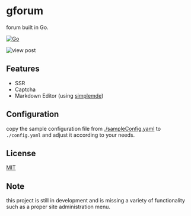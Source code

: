 # gforum
forum built in Go.

[![Go](https://github.com/ida64/gforum/actions/workflows/go.yml/badge.svg)](https://github.com/ida64/gforum/actions/workflows/go.yml)

![view post](https://i.ibb.co/3mSXxWv/brave-screenshot.png)

## Features

- SSR
- Captcha
- Markdown Editor (using [simplemde](https://github.com/sparksuite/simplemde-markdown-editor))


## Configuration

copy the sample configuration file from [./sampleConfig.yaml](https://github.com/ida64/gforum/blob/master/sampleConfig.yaml) to `./config.yaml` and adjust it according to your needs.
## License

[MIT](https://choosealicense.com/licenses/mit/)

## Note

this project is still in development and is missing a variety of functionality such as a proper site administration menu.

